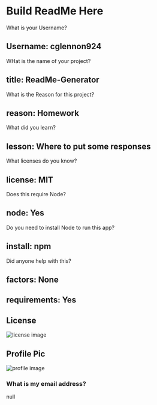 # Build ReadMe Here 
 What is your Username?
 ## Username: cglennon924
 WHat is the name of your project?
 ## title: ReadMe-Generator
 What is the Reason for this project?
 ## reason: Homework
 What did you learn?
 ## lesson: Where to put some responses
 What licenses do you know?
 ## license: MIT
 Does this require Node?
 ## node: Yes
 Do you need to install Node to run this app?
 ## install: npm
 Did anyone help with this?
 ## factors: None
 ## requirements: Yes
 ## License
![license image](https://img.shields.io/badge/License-MIT-brightgreen)
## Profile Pic
![profile image](https://avatars2.githubusercontent.com/u/63322716?v=4)
### What is my email address?
null